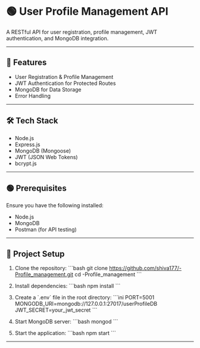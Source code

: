 # 🟢 User Profile Management API

A RESTful API for user registration, profile management, JWT authentication, and MongoDB integration.  

---

## 🚀 Features
- User Registration & Profile Management  
- JWT Authentication for Protected Routes  
- MongoDB for Data Storage  
- Error Handling  

---

## 🛠 Tech Stack
- Node.js  
- Express.js  
- MongoDB (Mongoose)  
- JWT (JSON Web Tokens)  
- bcrypt.js  

---

## 🟢 Prerequisites
Ensure you have the following installed:  
- Node.js  
- MongoDB  
- Postman (for API testing)  

---

## 📝 Project Setup

1. Clone the repository:
\`\`\`bash
git clone https://github.com/shiva177/-Profile_management.git
cd -Profile_management
\`\`\`

2. Install dependencies:
\`\`\`bash
npm install
\`\`\`

3. Create a \`.env\` file in the root directory:
\`\`\`ini
PORT=5001
MONGODB_URI=mongodb://127.0.0.1:27017/userProfileDB
JWT_SECRET=your_jwt_secret
\`\`\`

4. Start MongoDB server:
\`\`\`bash
mongod
\`\`\`

5. Start the application:
\`\`\`bash
npm start
\`\`\`

---


